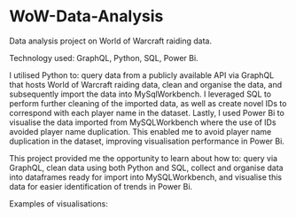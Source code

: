 # WoW-Data-Analysis
Data analysis project on World of Warcraft raiding data.


Technology used: GraphQL, Python, SQL, Power Bi. 


I utilised Python to: query data from a publicly available API via GraphQL that hosts World of Warcraft raiding data, clean and organise the data, and subsequently import the data into MySqlWorkbench. I leveraged SQL to perform further cleaning of the imported data, as well as create novel IDs to correspond with each player name in the dataset. Lastly, I used Power Bi to visualise the data imported from MySQLWorkbench where the use of IDs avoided player name duplication. This enabled me to avoid player name duplication in the dataset, improving visualisation performance in Power Bi.


This project provided me the opportunity to learn about how to: query via GraphQL, clean data using both Python and SQL, collect and organise data into dataframes ready for import into MySQLWorkbench, and visualise this data for easier identification of trends in Power Bi.

Examples of visualisations:

